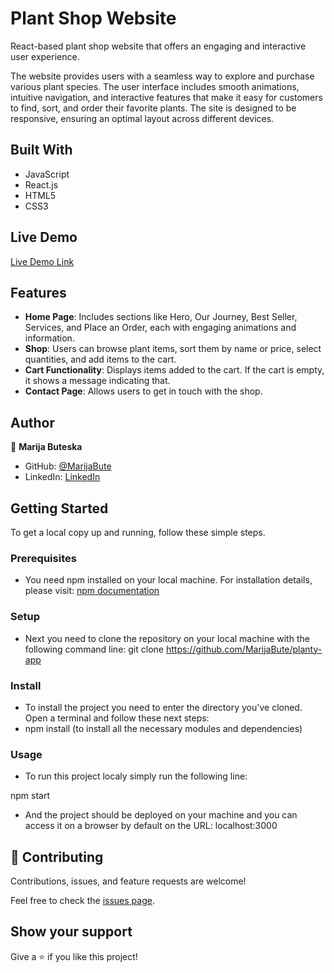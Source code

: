 # Plant Shop Website

React-based plant shop website that offers an engaging and interactive user experience.

The website provides users with a seamless way to explore and purchase various plant species. The user interface includes smooth animations, intuitive navigation, and interactive features that make it easy for customers to find, sort, and order their favorite plants. The site is designed to be responsive, ensuring an optimal layout across different devices.

## Built With

- JavaScript
- React.js
- HTML5
- CSS3

## Live Demo

[Live Demo Link](https://planty-app.netlify.app/)

## Features

- **Home Page**: Includes sections like Hero, Our Journey, Best Seller, Services, and Place an Order, each with engaging animations and information.
- **Shop**: Users can browse plant items, sort them by name or price, select quantities, and add items to the cart.
- **Cart Functionality**: Displays items added to the cart. If the cart is empty, it shows a message indicating that.
- **Contact Page**: Allows users to get in touch with the shop.

## Author

👤 **Marija Buteska**

- GitHub: [@MarijaBute](https://github.com/MarijaBute)
- LinkedIn: [LinkedIn](https://www.linkedin.com/in/marija-buteska/)

## Getting Started

To get a local copy up and running, follow these simple steps.

### Prerequisites

* You need npm installed on your local machine. For installation details, please visit:
  [npm documentation](https://docs.npmjs.com/downloading-and-installing-node-js-and-npm)

### Setup

* Next you need to clone the repository on your local machine with the following command line:
git clone https://github.com/MarijaBute/planty-app

### Install

* To install the project you need to enter the directory you've cloned. Open a terminal and follow these next steps:
* npm install (to install all the necessary modules and dependencies)

### Usage

* To run this project localy simply run the following line:

npm start

* And the project should be deployed on your machine and you can access it on a browser by default on the URL: localhost:3000

## 🤝 Contributing

Contributions, issues, and feature requests are welcome!

Feel free to check the [issues page](issues/).

## Show your support

Give a ⭐️ if you like this project!

